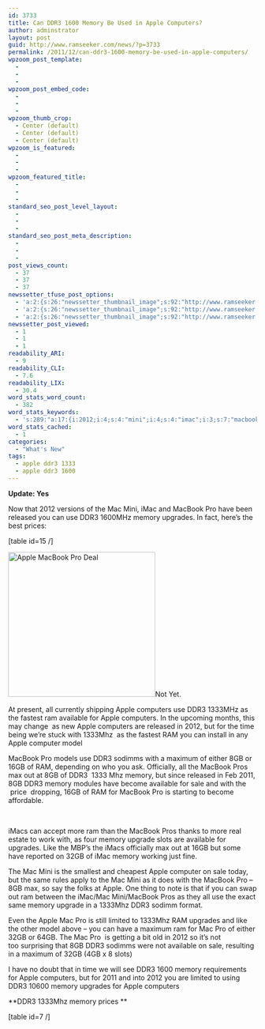```yaml
---
id: 3733
title: Can DDR3 1600 Memory Be Used in Apple Computers?
author: adminstrator
layout: post
guid: http://www.ramseeker.com/news/?p=3733
permalink: /2011/12/can-ddr3-1600-memory-be-used-in-apple-computers/
wpzoom_post_template:
  - 
  - 
  - 
wpzoom_post_embed_code:
  - 
  - 
  - 
wpzoom_thumb_crop:
  - Center (default)
  - Center (default)
  - Center (default)
wpzoom_is_featured:
  - 
  - 
  - 
wpzoom_featured_title:
  - 
  - 
  - 
standard_seo_post_level_layout:
  - 
  - 
  - 
standard_seo_post_meta_description:
  - 
  - 
  - 
post_views_count:
  - 37
  - 37
  - 37
newssetter_tfuse_post_options:
  - 'a:2:{s:26:"newssetter_thumbnail_image";s:92:"http://www.ramseeker.com/wp-content/uploads/2011/12/Screen-Shot-2011-12-06-at-1.41.25-PM.png";s:24:"newssetter_disable_image";s:4:"true";}'
  - 'a:2:{s:26:"newssetter_thumbnail_image";s:92:"http://www.ramseeker.com/wp-content/uploads/2011/12/Screen-Shot-2011-12-06-at-1.41.25-PM.png";s:24:"newssetter_disable_image";s:4:"true";}'
  - 'a:2:{s:26:"newssetter_thumbnail_image";s:92:"http://www.ramseeker.com/wp-content/uploads/2011/12/Screen-Shot-2011-12-06-at-1.41.25-PM.png";s:24:"newssetter_disable_image";s:4:"true";}'
newssetter_post_viewed:
  - 1
  - 1
  - 1
readability_ARI:
  - 9
readability_CLI:
  - 7.6
readability_LIX:
  - 30.4
word_stats_word_count:
  - 382
word_stats_keywords:
  - 's:289:"a:17:{i:2012;i:4;s:4:"mini";i:4;s:4:"imac";i:3;s:7:"macbook";i:7;s:8:"released";i:3;s:4:"ddr3";i:10;s:6:"memory";i:9;s:8:"upgrades";i:4;s:5:"apple";i:9;s:9:"computers";i:5;s:7:"1333mhz";i:5;s:9:"available";i:4;s:7:"maximum";i:3;s:4:"16gb";i:3;s:4:"pros";i:3;s:4:"sale";i:3;s:4:"32gb";i:3;}";'
word_stats_cached:
  - 1
categories:
  - "What's New"
tags:
  - apple ddr3 1333
  - apple ddr3 1600
---
```

**Update: Yes**

Now that 2012 versions of the Mac Mini, iMac and MacBook Pro have been released you can use DDR3 1600MHz memory upgrades. In fact, here&#8217;s the best prices: 

[table id=15 /]

[<img class="alignleft size-full wp-image-3603" title="15 inch MacBook Pro Deal" src="http://www.ramseeker.com/wp-content/uploads/2011/12/Screen-Shot-2011-12-06-at-1.41.25-PM.png" alt="Apple MacBook Pro Deal" width="298" height="293" />][1]Not Yet.

At present, all currently shipping Apple computers use DDR3 1333MHz as the fastest ram available for Apple computers. In the upcoming months, this may change  as new Apple computers are released in 2012, but for the time being we&#8217;re stuck with 1333Mhz  as the fastest RAM you can install in any Apple computer model

MacBook Pro models use DDR3 sodimms with a maximum of either 8GB or 16GB of RAM, depending on who you ask. Officially, all the MacBook Pros max out at 8GB of DDR3  1333 Mhz memory, but since released in Feb 2011, 8GB DDR3 memory modules have become available for sale and with the  price  dropping, 16GB of RAM for MacBook Pro is starting to become affordable.

&nbsp;

iMacs can accept more ram than the MacBook Pros thanks to more real estate to work with, as four memory upgrade slots are available for upgrades. Like the MBP&#8217;s the iMacs officially max out at 16GB but some have reported on 32GB of iMac memory working just fine.

The Mac Mini is the smallest and cheapest Apple computer on sale today, but the same rules apply to the Mac Mini as it does with the MacBook Pro &#8211; 8GB max, so say the folks at Apple. One thing to note is that if you can swap out ram between the iMac/Mac Mini/MacBook Pros as they all use the exact same memory upgrade in a 1333Mhz DDR3 sodimm format.

Even the Apple Mac Pro is still limited to 1333Mhz RAM upgrades and like the other model above &#8211; you can have a maximum ram for Mac Pro of either 32GB or 64GB. The Mac Pro  is getting a bit old in 2012 so it&#8217;s not too surprising that 8GB DDR3 sodimms were not available on sale, resulting in a maximum of 32GB (4GB x 8 slots)

I have no doubt that in time we will see DDR3 1600 memory requirements for Apple computers, but for 2011 and into 2012 you are limited to using DDR3 10600 memory upgrades for Apple computers

**DDR3 1333Mhz memory prices **

[table id=7 /]

 [1]: http://www.ramseeker.com/wp-content/uploads/2011/12/Screen-Shot-2011-12-06-at-1.41.25-PM.png